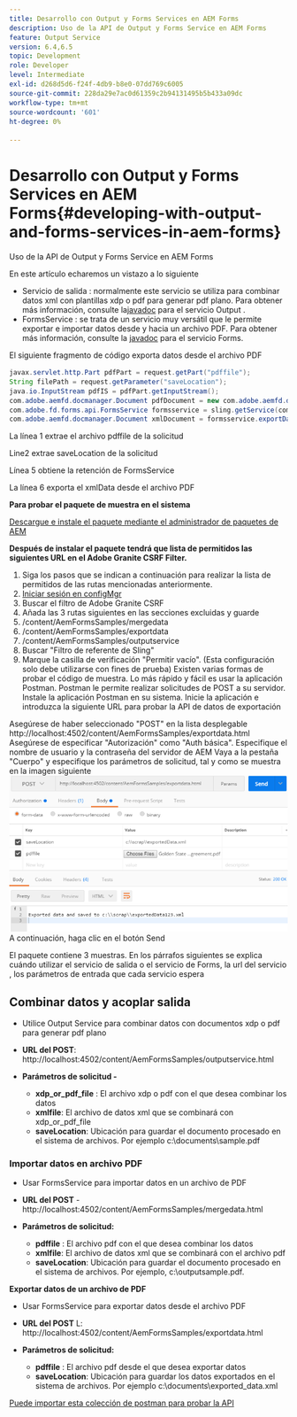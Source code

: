 ```yaml
---
title: Desarrollo con Output y Forms Services en AEM Forms
description: Uso de la API de Output y Forms Service en AEM Forms
feature: Output Service
version: 6.4,6.5
topic: Development
role: Developer
level: Intermediate
exl-id: d268d5d6-f24f-4db9-b8e0-07dd769c6005
source-git-commit: 228da29e7ac0d61359c2b94131495b5b433a09dc
workflow-type: tm+mt
source-wordcount: '601'
ht-degree: 0%

---
```


# Desarrollo con Output y Forms Services en AEM Forms{#developing-with-output-and-forms-services-in-aem-forms}

Uso de la API de Output y Forms Service en AEM Forms

En este artículo echaremos un vistazo a lo siguiente

* Servicio de salida : normalmente este servicio se utiliza para combinar datos xml con plantillas xdp o pdf para generar pdf plano. Para obtener más información, consulte la[javadoc](https://helpx.adobe.com/experience-manager/6-5/forms/javadocs/index.html?com/adobe/fd/output/api/OutputService.html) para el servicio Output .
* FormsService : se trata de un servicio muy versátil que le permite exportar e importar datos desde y hacia un archivo PDF. Para obtener más información, consulte la [javadoc](https://helpx.adobe.com/experience-manager/6-5/forms/javadocs/index.html?com/adobe/fd/forms/api/class-use/FormsService.html) para el servicio Forms.


El siguiente fragmento de código exporta datos desde el archivo PDF

```java
javax.servlet.http.Part pdfPart = request.getPart("pdffile");
String filePath = request.getParameter("saveLocation");
java.io.InputStream pdfIS = pdfPart.getInputStream();
com.adobe.aemfd.docmanager.Document pdfDocument = new com.adobe.aemfd.docmanager.Document(pdfIS);
com.adobe.fd.forms.api.FormsService formsservice = sling.getService(com.adobe.fd.forms.api.FormsService.class);
com.adobe.aemfd.docmanager.Document xmlDocument = formsservice.exportData(pdfDocument,com.adobe.fd.forms.api.DataFormat.Auto);
```

La línea 1 extrae el archivo pdffile de la solicitud

Line2 extrae saveLocation de la solicitud

Línea 5 obtiene la retención de FormsService

La línea 6 exporta el xmlData desde el archivo PDF

**Para probar el paquete de muestra en el sistema**

[Descargue e instale el paquete mediante el administrador de paquetes de AEM](assets/outputandformsservice.zip)




**Después de instalar el paquete tendrá que lista de permitidos las siguientes URL en el Adobe Granite CSRF Filter.**

1. Siga los pasos que se indican a continuación para realizar la lista de permitidos de las rutas mencionadas anteriormente.
1. [Iniciar sesión en configMgr](http://localhost:4502/system/console/configMgr)
1. Buscar el filtro de Adobe Granite CSRF
1. Añada las 3 rutas siguientes en las secciones excluidas y guarde
1. /content/AemFormsSamples/mergedata
1. /content/AemFormsSamples/exportdata
1. /content/AemFormsSamples/outputservice
1. Buscar &quot;Filtro de referente de Sling&quot;
1. Marque la casilla de verificación &quot;Permitir vacío&quot;. (Esta configuración solo debe utilizarse con fines de prueba) Existen varias formas de probar el código de muestra. Lo más rápido y fácil es usar la aplicación Postman. Postman le permite realizar solicitudes de POST a su servidor. Instale la aplicación Postman en su sistema.
Inicie la aplicación e introduzca la siguiente URL para probar la API de datos de exportación

Asegúrese de haber seleccionado &quot;POST&quot; en la lista desplegable http://localhost:4502/content/AemFormsSamples/exportdata.html Asegúrese de especificar &quot;Autorización&quot; como &quot;Auth básica&quot;. Especifique el nombre de usuario y la contraseña del servidor de AEM Vaya a la pestaña &quot;Cuerpo&quot; y especifique los parámetros de solicitud, tal y como se muestra en la imagen siguiente
![exportar](assets/postexport.png)
A continuación, haga clic en el botón Send

El paquete contiene 3 muestras. En los párrafos siguientes se explica cuándo utilizar el servicio de salida o el servicio de Forms, la url del servicio , los parámetros de entrada que cada servicio espera

## Combinar datos y acoplar salida

* Utilice Output Service para combinar datos con documentos xdp o pdf para generar pdf plano
* **URL del POST**: http://localhost:4502/content/AemFormsSamples/outputservice.html
* **Parámetros de solicitud -**

   * **xdp_or_pdf_file** : El archivo xdp o pdf con el que desea combinar los datos
   * **xmlfile**: El archivo de datos xml que se combinará con xdp_or_pdf_file
   * **saveLocation**: Ubicación para guardar el documento procesado en el sistema de archivos. Por ejemplo c:\\documents\\sample.pdf

### Importar datos en archivo PDF

* Usar FormsService para importar datos en un archivo de PDF
* **URL del POST** - http://localhost:4502/content/AemFormsSamples/mergedata.html
* **Parámetros de solicitud:**

   * **pdffile** : El archivo pdf con el que desea combinar los datos
   * **xmlfile**: El archivo de datos xml que se combinará con el archivo pdf
   * **saveLocation**: Ubicación para guardar el documento procesado en el sistema de archivos. Por ejemplo, c:\\outputsample.pdf.

**Exportar datos de un archivo de PDF**
* Usar FormsService para exportar datos desde el archivo PDF
* **URL del POST** L: http://localhost:4502/content/AemFormsSamples/exportdata.html
* **Parámetros de solicitud:**

   * **pdffile** : El archivo pdf desde el que desea exportar datos
   * **saveLocation**: Ubicación para guardar los datos exportados en el sistema de archivos. Por ejemplo c:\\documents\\exported_data.xml

[Puede importar esta colección de postman para probar la API](assets/document-services-postman-collection.json)

